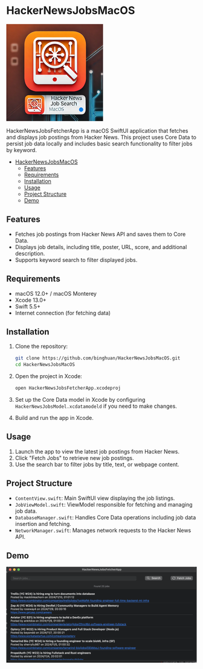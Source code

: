 # HackerNewsJobsMacOS

![](icon-256.png)

HackerNewsJobsFetcherApp is a macOS SwiftUI application that fetches and displays job postings from Hacker News. This project uses Core Data to persist job data locally and includes basic search functionality to filter jobs by keyword.

- [HackerNewsJobsMacOS](#hackernewsjobsmacos)
  - [Features](#features)
  - [Requirements](#requirements)
  - [Installation](#installation)
  - [Usage](#usage)
  - [Project Structure](#project-structure)
  - [Demo](#demo)


## Features

- Fetches job postings from Hacker News API and saves them to Core Data.
- Displays job details, including title, poster, URL, score, and additional description.
- Supports keyword search to filter displayed jobs.

## Requirements

- macOS 12.0+ / macOS Monterey
- Xcode 13.0+
- Swift 5.5+
- Internet connection (for fetching data)

## Installation

1. Clone the repository:

   ```bash
   git clone https://github.com/binghuan/HackerNewsJobsMacOS.git
   cd HackerNewsJobsMacOS
   ```

2. Open the project in Xcode:

   ```bash
   open HackerNewsJobsFetcherApp.xcodeproj
   ```

3. Set up the Core Data model in Xcode by configuring `HackerNewsJobsModel.xcdatamodeld` if you need to make changes.

4. Build and run the app in Xcode.

## Usage

1. Launch the app to view the latest job postings from Hacker News.
2. Click "Fetch Jobs" to retrieve new job postings.
3. Use the search bar to filter jobs by title, text, or webpage content.

## Project Structure

- `ContentView.swift`: Main SwiftUI view displaying the job listings.
- `JobViewModel.swift`: ViewModel responsible for fetching and managing job data.
- `DatabaseManager.swift`: Handles Core Data operations including job data insertion and fetching.
- `NetworkManager.swift`: Manages network requests to the Hacker News API.

## Demo 
![](./README/demo.png)
